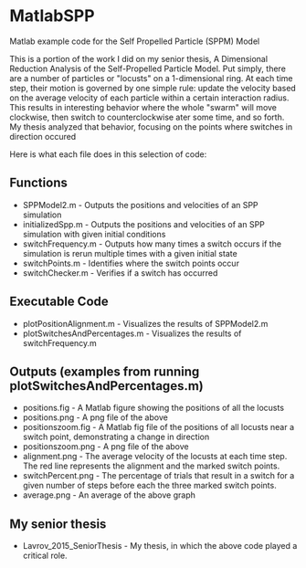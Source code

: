 # MatlabSPP
Matlab example code for the Self Propelled Particle (SPPM) Model

This is a portion of the work I did on my senior thesis, A Dimensional
Reduction Analysis of the Self-Propelled Particle Model. Put simply, there are a number of particles or "locusts" on a 1-dimensional ring. At each time step, their motion is governed by one simple rule: update the velocity based on the average velocity of each particle within a certain interaction radius. This results in interesting behavior where the whole "swarm" will move clockwise, then switch to counterclockwise ater some time, and so forth. My thesis analyzed that behavior, focusing on the points where switches in direction occured

Here is what each file does in this selection of code:

## Functions
* SPPModel2.m - Outputs the positions and velocities of an SPP simulation
* initializedSpp.m - Outputs the positions and velocities of an SPP simulation with given initial conditions
* switchFrequency.m - Outputs how many times a switch occurs if the simulation is rerun multiple times with a given initial state
* switchPoints.m - Identifies where the switch points occur
* switchChecker.m - Verifies if a switch has occurred
 
## Executable Code
* plotPositionAlignment.m - Visualizes the results of SPPModel2.m
* plotSwitchesAndPercentages.m - Visualizes the results of switchFrequency.m

## Outputs (examples from running plotSwitchesAndPercentages.m)
* positions.fig - A Matlab figure showing the positions of all the locusts
* positions.png - A png file of the above
* positionszoom.fig - A Matlab fig file of the positions of all locusts near a switch point, demonstrating a change in direction
* positionszoom.png - A png file of the above
* alignment.png - The average velocity of the locusts at each time step. The red line represents the alignment and the marked switch points.
* switchPercent.png - The percentage of trials that result in a switch for a given number of steps before each the three marked switch points.
* average.png - An average of the above graph

## My senior thesis
* Lavrov_2015_SeniorThesis - My thesis, in which the above code played a critical role.